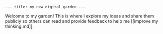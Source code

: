 ```
--- title: my new digital garden ---
```


Welcome to my garden! This is where I explore my ideas and share them publicly so others can read and provide feedback to help me [[improve my thinking.md]].
